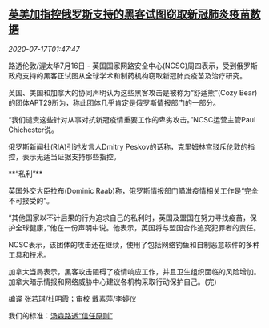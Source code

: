 <!--1594952594000-->
[英美加指控俄罗斯支持的黑客试图窃取新冠肺炎疫苗数据](https://cn.reuters.com/article/us-uk-russia-vaccine-hack-0717-idCNKCS24I05Q)
------

<div><i>2020-07-17T01:47:47</i></div><div class="StandardArticleBody_body"><p>路透伦敦/渥太华7月16日 - 英国国家网路安全中心(NCSC)周四表示，受到俄罗斯政府支持的黑客正试图从全球学术和制药机构窃取新冠肺炎疫苗及治疗研究。   </p><p>英国、美国和加拿大的协同声明认为这些黑客攻击是被称为“舒适熊”(Cozy Bear)的团体APT29所为，称此团体几乎肯定是俄罗斯情报部门的一部分。 </p><p>“我们谴责这些针对从事对抗新冠疫情重要工作的卑劣攻击。”NCSC运营主管Paul Chichester说。 </p><p>俄罗斯新闻社(RIA)引述发言人Dmitry Peskov的话称，克里姆林宫驳斥伦敦的指控，表示无适当证据支持那些指控。     </p><p>**“私利”** </p><p>英国外交大臣拉布(Dominic Raab)称，俄罗斯情报部门瞄准疫情相关工作是“完全不可接受的”。 </p><p>“其他国家以不计后果的行为追求自己的私利时，英国及盟国在努力寻找疫苗，保护全球健康，”他在一份声明中说。他表示，英国将与盟国合作追究犯罪者的责任。 </p><p>NCSC表示，该团体的攻击还在继续，使用了包括网络钓鱼和自制恶意软件的多种工具和技术。 </p><p>加拿大当局表示，黑客攻击阻碍了疫情响应工作，并且卫生组织面临的风险增加。加拿大暗示情报和网络威胁中心建议各机构采取行动保护自己。(完)     </p><div class="Attribution_container"><div class="Attribution_attribution"><p class="Attribution_content">编译 张若琪/杜明霞；审校 戴素萍/李婷仪 </p></div></div><div class="StandardArticleBody_trustBadgeContainer"><span class="StandardArticleBody_trustBadgeTitle">我们的标准：</span><span class="trustBadgeUrl"><a href="https://www.thomsonreuters.cn/content/dam/openweb/documents/pdf/china/brochures/about-us-1.pdf">汤森路透“信任原则”</a></span></div></div>

